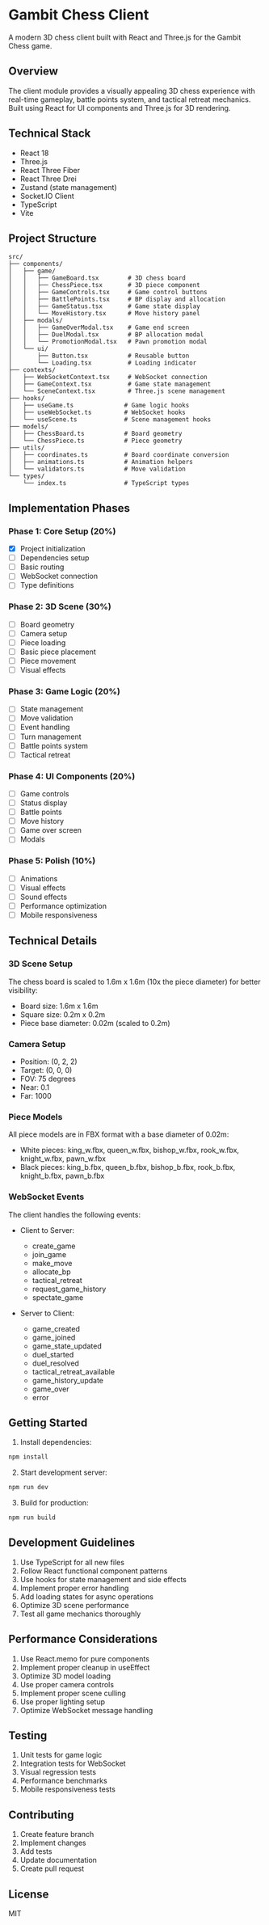 # Gambit Chess Client

A modern 3D chess client built with React and Three.js for the Gambit Chess game.

## Overview

The client module provides a visually appealing 3D chess experience with real-time gameplay, battle points system, and tactical retreat mechanics. Built using React for UI components and Three.js for 3D rendering.

## Technical Stack

- React 18
- Three.js
- React Three Fiber
- React Three Drei
- Zustand (state management)
- Socket.IO Client
- TypeScript
- Vite

## Project Structure

```
src/
├── components/
│   ├── game/
│   │   ├── GameBoard.tsx        # 3D chess board
│   │   ├── ChessPiece.tsx       # 3D piece component
│   │   ├── GameControls.tsx     # Game control buttons
│   │   ├── BattlePoints.tsx     # BP display and allocation
│   │   ├── GameStatus.tsx       # Game state display
│   │   └── MoveHistory.tsx      # Move history panel
│   ├── modals/
│   │   ├── GameOverModal.tsx    # Game end screen
│   │   ├── DuelModal.tsx        # BP allocation modal
│   │   └── PromotionModal.tsx   # Pawn promotion modal
│   └── ui/
│       ├── Button.tsx           # Reusable button
│       └── Loading.tsx          # Loading indicator
├── contexts/
│   ├── WebSocketContext.tsx     # WebSocket connection
│   ├── GameContext.tsx          # Game state management
│   └── SceneContext.tsx         # Three.js scene management
├── hooks/
│   ├── useGame.ts              # Game logic hooks
│   ├── useWebSocket.ts         # WebSocket hooks
│   └── useScene.ts             # Scene management hooks
├── models/
│   ├── ChessBoard.ts           # Board geometry
│   └── ChessPiece.ts           # Piece geometry
├── utils/
│   ├── coordinates.ts          # Board coordinate conversion
│   ├── animations.ts           # Animation helpers
│   └── validators.ts           # Move validation
└── types/
    └── index.ts                # TypeScript types
```

## Implementation Phases

### Phase 1: Core Setup (20%)
- [x] Project initialization
- [ ] Dependencies setup
- [ ] Basic routing
- [ ] WebSocket connection
- [ ] Type definitions

### Phase 2: 3D Scene (30%)
- [ ] Board geometry
- [ ] Camera setup
- [ ] Piece loading
- [ ] Basic piece placement
- [ ] Piece movement
- [ ] Visual effects

### Phase 3: Game Logic (20%)
- [ ] State management
- [ ] Move validation
- [ ] Event handling
- [ ] Turn management
- [ ] Battle points system
- [ ] Tactical retreat

### Phase 4: UI Components (20%)
- [ ] Game controls
- [ ] Status display
- [ ] Battle points
- [ ] Move history
- [ ] Game over screen
- [ ] Modals

### Phase 5: Polish (10%)
- [ ] Animations
- [ ] Visual effects
- [ ] Sound effects
- [ ] Performance optimization
- [ ] Mobile responsiveness

## Technical Details

### 3D Scene Setup

The chess board is scaled to 1.6m x 1.6m (10x the piece diameter) for better visibility:
- Board size: 1.6m x 1.6m
- Square size: 0.2m x 0.2m
- Piece base diameter: 0.02m (scaled to 0.2m)

### Camera Setup

- Position: (0, 2, 2)
- Target: (0, 0, 0)
- FOV: 75 degrees
- Near: 0.1
- Far: 1000

### Piece Models

All piece models are in FBX format with a base diameter of 0.02m:
- White pieces: king_w.fbx, queen_w.fbx, bishop_w.fbx, rook_w.fbx, knight_w.fbx, pawn_w.fbx
- Black pieces: king_b.fbx, queen_b.fbx, bishop_b.fbx, rook_b.fbx, knight_b.fbx, pawn_b.fbx

### WebSocket Events

The client handles the following events:
- Client to Server:
  - create_game
  - join_game
  - make_move
  - allocate_bp
  - tactical_retreat
  - request_game_history
  - spectate_game

- Server to Client:
  - game_created
  - game_joined
  - game_state_updated
  - duel_started
  - duel_resolved
  - tactical_retreat_available
  - game_history_update
  - game_over
  - error

## Getting Started

1. Install dependencies:
```bash
npm install
```

2. Start development server:
```bash
npm run dev
```

3. Build for production:
```bash
npm run build
```

## Development Guidelines

1. Use TypeScript for all new files
2. Follow React functional component patterns
3. Use hooks for state management and side effects
4. Implement proper error handling
5. Add loading states for async operations
6. Optimize 3D scene performance
7. Test all game mechanics thoroughly

## Performance Considerations

1. Use React.memo for pure components
2. Implement proper cleanup in useEffect
3. Optimize 3D model loading
4. Use proper camera controls
5. Implement proper scene culling
6. Use proper lighting setup
7. Optimize WebSocket message handling

## Testing

1. Unit tests for game logic
2. Integration tests for WebSocket
3. Visual regression tests
4. Performance benchmarks
5. Mobile responsiveness tests

## Contributing

1. Create feature branch
2. Implement changes
3. Add tests
4. Update documentation
5. Create pull request

## License

MIT 